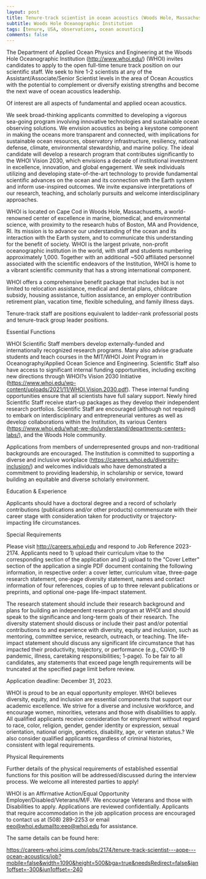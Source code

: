 ```yaml
---
layout: post
title: Tenure-track scientist in ocean acoustics (Woods Hole, Massachusetts)
subtitle: Woods Hole Oceanographic Institution
tags: [tenure, USA, observations, ocean acoustics]
comments: false
---
```

The Department of Applied Ocean Physics and Engineering at the Woods Hole Oceanographic Institution (http://www.whoi.edu/) (WHOI) invites candidates to apply to the open full-time tenure track position on our scientific staff. We seek to hire 1-2 scientists at any of the Assistant/Associate/Senior Scientist levels in the area of Ocean Acoustics with the potential to complement or diversify existing strengths and become the next wave of ocean acoustics leadership.

Of interest are all aspects of fundamental and applied ocean acoustics.

We seek broad-thinking applicants committed to developing a vigorous sea-going program involving innovative technologies and sustainable ocean observing solutions. We envision acoustics as being a keystone component in making the oceans more transparent and connected, with implications for sustainable ocean resources, observatory infrastructure, resiliency, national defense, climate, environmental stewardship, and marine policy. The ideal candidate will develop a research program that contributes significantly to the WHOI Vision 2030, which envisions a decade of institutional investment in excellence, innovation, and global engagement. We seek individuals utilizing and developing state-of-the-art technology to provide fundamental scientific advances on the ocean and its connection with the Earth system and inform use-inspired outcomes. We invite expansive interpretations of our research, teaching, and scholarly pursuits and welcome interdisciplinary approaches.

WHOI is located on Cape Cod in Woods Hole, Massachusetts, a world-renowned center of excellence in marine, biomedical, and environmental science, with proximity to the research hubs of Boston, MA and Providence, RI. Its mission is to advance our understanding of the ocean and its interaction with the Earth system, and to communicate this understanding for the benefit of society. WHOI is the largest private, non-profit oceanographic institution in the world, with staff and students numbering approximately 1,000. Together with an additional ~500 affiliated personnel associated with the scientific endeavors of the Institution, WHOI is home to a vibrant scientific community that has a strong international component.

WHOI offers a comprehensive benefit package that includes but is not limited to relocation assistance, medical and dental plans, childcare subsidy, housing assistance, tuition assistance, an employer contribution retirement plan, vacation time, flexible scheduling, and family illness days.

Tenure-track staff are positions equivalent to ladder-rank professorial posts and tenure-track group leader positions.

Essential Functions

WHOI Scientific Staff members develop externally-funded and internationally recognized research programs. Many also advise graduate students and teach courses in the MIT/WHOI Joint Program in Oceanography/Applied Ocean Science and Engineering. Scientific Staff also have access to significant internal funding opportunities, including exciting new directions through WHOI?s Vision 2030 Initiative (https://www.whoi.edu/wp-content/uploads/2021/11/WHOI.Vision.2030.pdf). These internal funding opportunities ensure that all scientists have full salary support. Newly hired Scientific Staff receive start-up packages as they develop their independent research portfolios. Scientific Staff are encouraged (although not required) to embark on interdisciplinary and entrepreneurial ventures as well as develop collaborations within the Institution, its various Centers (https://www.whoi.edu/what-we-do/understand/departments-centers-labs/), and the Woods Hole community.

Applications from members of underrepresented groups and non-traditional backgrounds are encouraged. The Institution is committed to supporting a diverse and inclusive workplace (https://careers.whoi.edu/diversity-inclusion/) and welcomes individuals who have demonstrated a commitment to providing leadership, in scholarship or service, toward building an equitable and diverse scholarly environment.

Education & Experience

Applicants should have a doctoral degree and a record of scholarly contributions (publications and/or other products) commensurate with their career stage with consideration taken for productivity or trajectory-impacting life circumstances.

Special Requirements

Please visit http://careers.whoi.edu and respond to Job Reference 2023-2174. Applicants need to 1) upload their curriculum vitae to the corresponding section of the application and 2) upload to the "Cover Letter" section of the application a single PDF document containing the following information, in respective order: a cover letter, curriculum vitae, three-page research statement, one-page diversity statement, names and contact information of four references, copies of up to three relevant publications or preprints, and optional one-page life-impact statement.

The research statement should include their research background and plans for building an independent research program at WHOI and should speak to the significance and long-term goals of their research. The diversity statement should discuss or include their past and/or potential contributions to and experience with diversity, equity and inclusion, such as mentoring, committee service, research, outreach, or teaching. The life-impact statement should discuss any significant life circumstance that has impacted their productivity, trajectory, or performance (e.g., COVID-19 pandemic, illness, caretaking responsibilities; 1-page). To be fair to all candidates, any statements that exceed page length requirements will be truncated at the specified page limit before review.

Application deadline: December 31, 2023.

WHOI is proud to be an equal opportunity employer. WHOI believes diversity, equity, and inclusion are essential components that support our academic excellence. We strive for a diverse and inclusive workforce, and encourage women, minorities, veterans and those with disabilities to apply. All qualified applicants receive consideration for employment without regard to race, color, religion, gender, gender identity or expression, sexual orientation, national origin, genetics, disability, age, or veteran status.? We also consider qualified applicants regardless of criminal histories, consistent with legal requirements.

Physical Requirements

Further details of the physical requirements of established essential functions for this position will be addressed/discussed during the interview process. We welcome all interested parties to apply!

WHOI is an Affirmative Action/Equal Opportunity Employer/Disabled/Veterans/M/F. We encourage Veterans and those with Disabilities to apply. Applications are reviewed confidentially. Applicants that require accommodation in the job application process are encouraged to contact us at (508) 289-2253 or email eeo@whoi.edu<mailto:eeo@whoi.edu> for assistance.

The same details can be found here:

https://careers-whoi.icims.com/jobs/2174/tenure-track-scientist---aope---ocean-acoustics/job?mobile=false&width=1090&height=500&bga=true&needsRedirect=false&jan1offset=-300&jun1offset=-240
